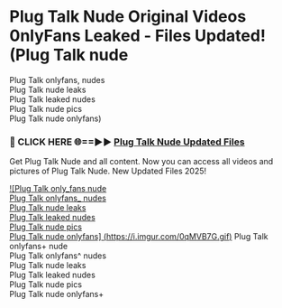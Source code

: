 # Plug Talk Nude Original Videos 0nlyFans Leaked - Files Updated! (Plug Talk nude<br>

Plug Talk onlyfans, nudes<br>
Plug Talk nude leaks<br>
Plug Talk leaked nudes<br>
Plug Talk nude pics<br>
Plug Talk nude onlyfans)

<h3>🔴 CLICK HERE 🌐==►► <a href="https://tinyurl.com/leaks-videos" rel="nofollow">Plug Talk Nude Updated Files</a></h3>

Get Plug Talk Nude and all content. Now you can access all videos and pictures of Plug Talk Nude. New Updated Files 2025!

[![Plug Talk only_fans nude<br>
Plug Talk onlyfans_ nudes<br>
Plug Talk nude leaks<br>
Plug Talk leaked nudes<br>
Plug Talk nude pics<br>
Plug Talk nude onlyfans]
(https://i.imgur.com/0qMVB7G.gif)](https://tinyurl.com/leaks-videos)
Plug Talk onlyfans+ nude<br>
Plug Talk onlyfans^ nudes<br>
Plug Talk nude leaks<br>
Plug Talk leaked nudes<br>
Plug Talk nude pics<br>
Plug Talk nude onlyfans+